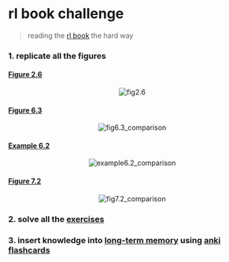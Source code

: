 # rl book challenge

>reading the [rl book](http://incompleteideas.net/book/RLbook2018trimmed.pdf) the hard way

### 1. replicate all the figures

#### [Figure 2.6](https://github.com/mtrazzi/understanding-rl/tree/master/chapter2#figure-26)
<p align="center">
  <img src="/chapter2/plots/fig2.6.png" alt="fig2.6">
</p>

#### [Figure 6.3](https://github.com/mtrazzi/understanding-rl/tree/master/chapter6#figure-63)
<p align="center">
  <img src="/chapter6/plots/fig6.3_comparison.png" alt="fig6.3_comparison">
</p>

#### [Example 6.2](https://github.com/mtrazzi/understanding-rl/tree/master/chapter6#examples)
<p align="center">
  <img src="/chapter6/plots/example6.2_comparison.png" alt="example6.2_comparison">
</p>

#### [Figure 7.2](https://github.com/mtrazzi/understanding-rl/tree/master/chapter7#figure-72)
<p align="center">
  <img src="/chapter7/plots/fig7.2_comparison.png" alt="fig7.2_comparison">
</p>

### 2. solve all the [exercises](https://github.com/mtrazzi/understanding-rl/tree/master/exercises.txt)

### 3. insert knowledge into  [long-term memory](http://augmentingcognition.com/ltm.html) using [anki](https://apps.ankiweb.net/) [flashcards](https://drive.google.com/open?id=1K2B8FsxHShDDER9EXIHDrirBbXf7M2K4)
